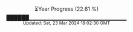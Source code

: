 <p align="center">
⏳Year Progress (22.61 %)<br>
██████▁▁▁▁▁▁▁▁▁▁▁▁▁▁▁▁▁▁▁▁▁▁▁▁ <br>
<sub>Updated: Sat, 23 Mar 2024 18:02:30 GMT</sub>
</p>

